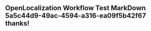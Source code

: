<properties
ms.topic="hero-topic"
ms.test1="hero-topic"
ms.test2="test"/>


## OpenLocalization Workflow Test MarkDown 5a5c44d9-49ac-4594-a316-ea09f5b42f67 thanks!



<!--HONumber=Aug16_HO4-->



